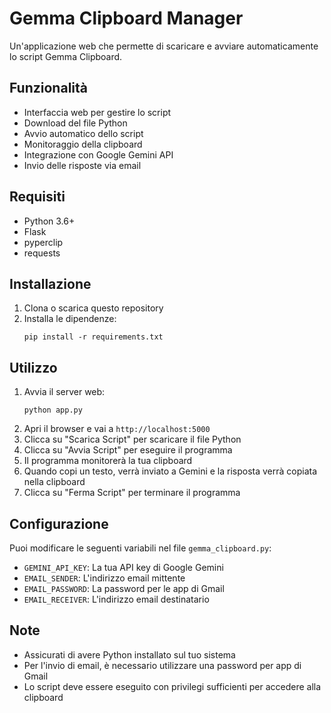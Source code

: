 # Gemma Clipboard Manager

Un'applicazione web che permette di scaricare e avviare automaticamente lo script Gemma Clipboard.

## Funzionalità

- Interfaccia web per gestire lo script
- Download del file Python
- Avvio automatico dello script
- Monitoraggio della clipboard
- Integrazione con Google Gemini API
- Invio delle risposte via email

## Requisiti

- Python 3.6+
- Flask
- pyperclip
- requests

## Installazione

1. Clona o scarica questo repository
2. Installa le dipendenze:
   ```
   pip install -r requirements.txt
   ```

## Utilizzo

1. Avvia il server web:
   ```
   python app.py
   ```
2. Apri il browser e vai a `http://localhost:5000`
3. Clicca su "Scarica Script" per scaricare il file Python
4. Clicca su "Avvia Script" per eseguire il programma
5. Il programma monitorerà la tua clipboard
6. Quando copi un testo, verrà inviato a Gemini e la risposta verrà copiata nella clipboard
7. Clicca su "Ferma Script" per terminare il programma

## Configurazione

Puoi modificare le seguenti variabili nel file `gemma_clipboard.py`:

- `GEMINI_API_KEY`: La tua API key di Google Gemini
- `EMAIL_SENDER`: L'indirizzo email mittente
- `EMAIL_PASSWORD`: La password per le app di Gmail
- `EMAIL_RECEIVER`: L'indirizzo email destinatario

## Note

- Assicurati di avere Python installato sul tuo sistema
- Per l'invio di email, è necessario utilizzare una password per app di Gmail
- Lo script deve essere eseguito con privilegi sufficienti per accedere alla clipboard 